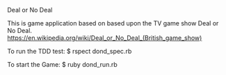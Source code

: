 Deal or No Deal

This is game application based on based upon the TV game show Deal or No Deal.
https://en.wikipedia.org/wiki/Deal_or_No_Deal_(British_game_show)

 To run the TDD test:
 $ rspect dond_spec.rb

 To start the Game:
 $ ruby dond_run.rb


